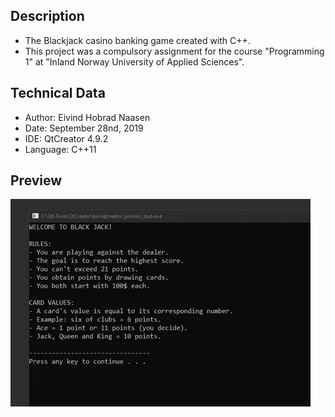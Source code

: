 ## Description 
- The Blackjack casino banking game created with C++.
- This project was a compulsory assignment for the course "Programming 1" at "Inland Norway University of Applied Sciences".

## Technical Data
- Author: Eivind Hobrad Naasen
- Date: September 28nd, 2019
- IDE: QtCreator 4.9.2
- Language: C++11

## Preview
![](preview_blackjack.gif)
